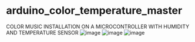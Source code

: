 # arduino_color_temperature_master
COLOR MUSIC INSTALLATION ON A MICROCONTROLLER WITH HUMIDITY AND TEMPERATURE SENSOR
![image](https://github.com/sqwewe/arduino_color_temperature_master/assets/91364141/10b6c3f0-c379-457b-95d3-d39a7f5fe4d7)
![image](https://github.com/sqwewe/arduino_color_temperature_master/assets/91364141/d8b5abcb-6532-4240-bea1-37b05692b9b3)
![image](https://github.com/sqwewe/arduino_color_temperature_master/assets/91364141/622f8c5b-c9d3-4171-a63d-fa6f048eaaef)

